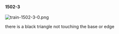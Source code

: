 #### 1502-3
![train-1502-3-0.png](https://github.com/lil-lab/nlvr/raw/master/nlvr/train/images/63/train-1502-3-0.png "train-1502-3-0.png")

there is a black triangle not touching the base or edge